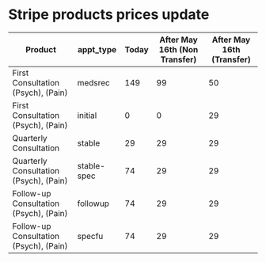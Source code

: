 # Stripe products prices update

| Product                                | appt_type   | Today | After May 16th (Non Transfer) | After May 16th (Transfer) |
| -------------------------------------- | ----------- | ----- | ----------------------------- | ------------------------- |
| First Consultation (Psych), (Pain)     | medsrec     | 149   | 99                            | 50                        |
| First Consultation (Psych), (Pain)     | initial     | 0     | 0                             | 29                        |
| Quarterly Consultation                 | stable      | 29    | 29                            | 29                        |
| Quarterly Consultation (Psych), (Pain) | stable-spec | 74    | 29                            | 29                        |
| Follow-up Consultation (Psych), (Pain) | followup    | 74    | 29                            | 29                        |
| Follow-up Consultation (Psych), (Pain) | specfu      | 74    | 29                            | 29                        |
